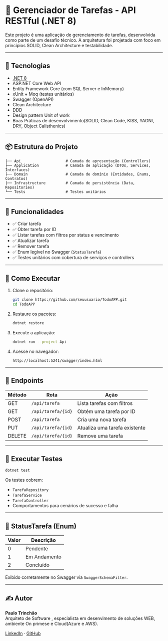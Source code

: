 # 📝 Gerenciador de Tarefas - API RESTful (.NET 8)

Este projeto é uma aplicação de gerenciamento de tarefas, desenvolvida como parte de um desafio técnico. A arquitetura foi projetada com foco em princípios SOLID, Clean Architecture e testabilidade.

---

## 🚀 Tecnologias

- [.NET 8](https://dotnet.microsoft.com/)
- ASP.NET Core Web API
- Entity Framework Core (com SQL Server e InMemory)
- xUnit + Moq (testes unitários)
- Swagger (OpenAPI)
- Clean Architecture
- DDD
- Design pattern Unit of work
- Boas Práticas de desenvolvimento(SOLID, Clean Code, KISS, YAGNI, DRY, Object Calisthenics)
---

## 📦 Estrutura do Projeto

```
├── Api                    # Camada de apresentação (Controllers)
├── Application            # Camada de aplicação (DTOs, Services, Interfaces)
├── Domain                 # Camada de domínio (Entidades, Enums, Contratos)
├── Infrastructure         # Camada de persistência (Data, Repositories)
└── Tests                  # Testes unitários

```

---

## 📌 Funcionalidades

- ✅ Criar tarefa
- ✅ Obter tarefa por ID
- ✅ Listar tarefas com filtros por status e vencimento
- ✅ Atualizar tarefa
- ✅ Remover tarefa
- ✅ Enum legível no Swagger (`StatusTarefa`)
- ✅ Testes unitários com cobertura de serviços e controllers

---

## 🔧 Como Executar

1. Clone o repositório:
   ```bash
   git clone https://github.com/seuusuario/TodoAPP.git
   cd TodoAPP
   ```

2. Restaure os pacotes:
   ```bash
   dotnet restore
   ```

3. Execute a aplicação:
   ```bash
   dotnet run --project Api
   ```

4. Acesse no navegador:
   ```
   http://localhost:5241/swagger/index.html
   ```

---

## 📂 Endpoints

| Método | Rota                 | Ação                            |
|--------|----------------------|---------------------------------|
| GET    | `/api/tarefa`        | Lista tarefas com filtros       |
| GET    | `/api/tarefa/{id}`   | Obtém uma tarefa por ID         |
| POST   | `/api/tarefa`        | Cria uma nova tarefa            |
| PUT    | `/api/tarefa/{id}`   | Atualiza uma tarefa existente   |
| DELETE | `/api/tarefa/{id}`   | Remove uma tarefa               |

---

## 🧪 Executar Testes

```bash
dotnet test
```

Os testes cobrem:

- `TarefaRepository`
- `TarefaService`
- `TarefaController`
- Comportamentos para cenários de sucesso e falha

---

## 📘 StatusTarefa (Enum)

| Valor | Descrição    |
|-------|--------------|
| 0     | Pendente     |
| 1     | Em Andamento |
| 2     | Concluído    |

Exibido corretamente no Swagger via `SwaggerSchemaFilter`.

---

## ✍️ Autor

**Paulo Trinchão**  
Arquiteto de Software , especialista em desenvimento de soluções WEB, ambiente On primese e Cloud(Azure e AWS).  

[LinkedIn](https://www.linkedin.com/in/paulo-trinchao) · [GitHub](https://github.com/paulotrinchao)
